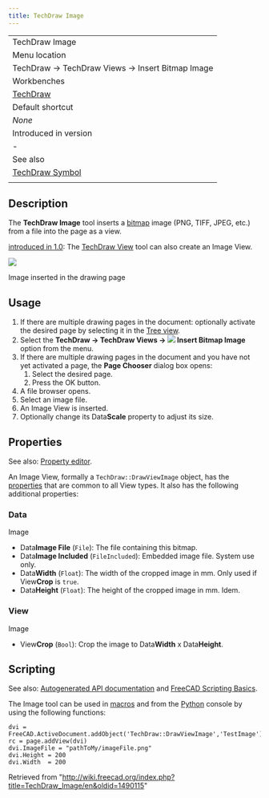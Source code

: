 ```yaml
---
title: TechDraw Image
---
```


|                                                       |
| ----------------------------------------------------- |
| TechDraw Image                                        |
| Menu location                                         |
| TechDraw → TechDraw Views → Insert Bitmap Image       |
| Workbenches                                           |
| [TechDraw](/TechDraw_Workbench "TechDraw Workbench")  |
| Default shortcut                                      |
| _None_                                                |
| Introduced in version                                 |
| -                                                     |
| See also                                              |
| [TechDraw Symbol](/TechDraw_Symbol "TechDraw Symbol") |
|                                                       |

## Description

The **TechDraw Image** tool inserts a [bitmap](/Bitmap "Bitmap") image (PNG, TIFF, JPEG, etc.) from a file into the page as a view.

[introduced in 1.0](/Release_notes_1.0 "Release notes 1.0"): The [TechDraw View](/TechDraw_View "TechDraw View") tool can also create an Image View.

![](/images/TechDraw_Image_example.png)

Image inserted in the drawing page

## Usage

1. If there are multiple drawing pages in the document: optionally activate the desired page by selecting it in the [Tree view](/Tree_view "Tree view").
2. Select the **TechDraw → TechDraw Views → ![](/images/TechDraw_Image.svg) Insert Bitmap Image** option from the menu.
3. If there are multiple drawing pages in the document and you have not yet activated a page, the **Page Chooser** dialog box opens:
   1. Select the desired page.
   2. Press the OK button.
4. A file browser opens.
5. Select an image file.
6. An Image View is inserted.
7. Optionally change its Data**Scale** property to adjust its size.

## Properties

See also: [Property editor](/Property_editor "Property editor").

An Image View, formally a `TechDraw::DrawViewImage` object, has the [properties](/TechDraw_View#Properties_Part_View "TechDraw View") that are common to all View types. It also has the following additional properties:

### Data

Image

- Data**Image File** (`File`): The file containing this bitmap.
- Data**Image Included** (`FileIncluded`): Embedded image file. System use only.
- Data**Width** (`Float`): The width of the cropped image in mm. Only used if View**Crop** is `true`.
- Data**Height** (`Float`): The height of the cropped image in mm. Idem.

### View

Image

- View**Crop** (`Bool`): Crop the image to Data**Width** x Data**Height**.

## Scripting

See also: [Autogenerated API documentation](https://freecad.github.io/SourceDoc/) and [FreeCAD Scripting Basics](/FreeCAD_Scripting_Basics "FreeCAD Scripting Basics").

The Image tool can be used in [macros](/Macros "Macros") and from the [Python](/Python "Python") console by using the following functions:

```
dvi = FreeCAD.ActiveDocument.addObject('TechDraw::DrawViewImage','TestImage')
rc = page.addView(dvi)
dvi.ImageFile = "pathToMy/imageFile.png"
dvi.Height = 200
dvi.Width  = 200

```

Retrieved from "<http://wiki.freecad.org/index.php?title=TechDraw_Image/en&oldid=1490115>"
